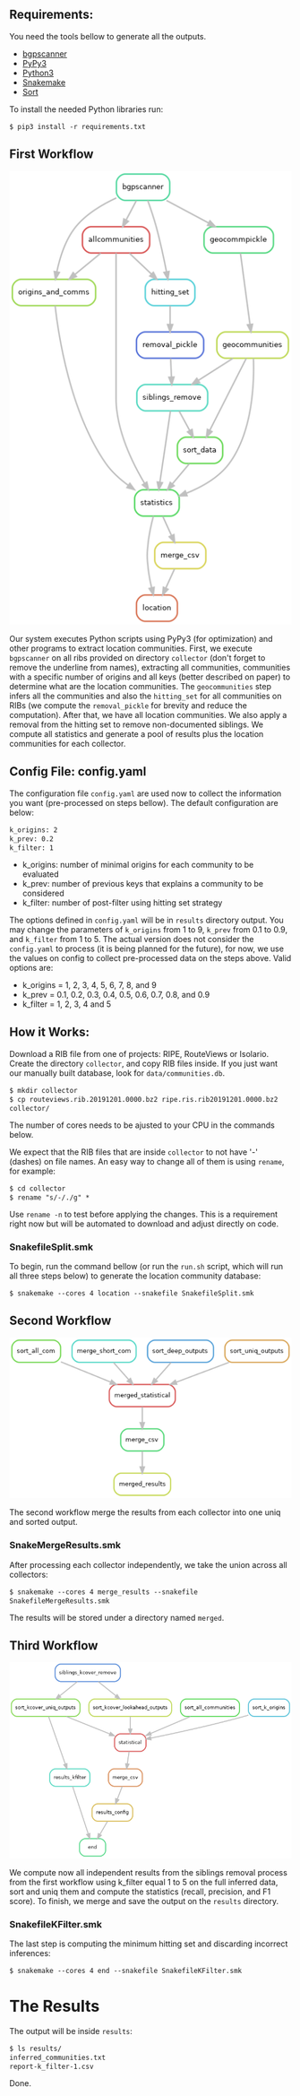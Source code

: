 ## Requirements:

You need the tools bellow to generate all the outputs.

* [bgpscanner](https://gitlab.com/Isolario/bgpscanner.git)
* [PyPy3](https://www.pypy.org/)
* [Python3](https://www.python.org/)
* [Snakemake](https://snakemake.github.io)
* [Sort](https://www.oreilly.com/?path=s/sort)

To install the needed Python libraries run:

```
$ pip3 install -r requirements.txt
```

## First Workflow

![Workflow](/img/workflowsplit.png)


Our system executes Python scripts using PyPy3 (for optimization) and other programs to extract location communities. First,
we execute `bgpscanner` on all ribs provided on directory `collector` (don't forget to remove the underline from names), extracting
all communities, communities with a specific number of origins and all keys (better described on paper) to determine
what are the location communities. The `geocommunities` step infers all the communities and also the `hitting_set` for all
communities on RIBs (we compute the `removal_pickle` for brevity and reduce the computation). After that, we have
all location communities. We also apply a removal from the hitting set
to remove non-documented siblings. We compute all statistics and generate a pool of results plus the location communities
for each collector.


## Config File: config.yaml

The configuration file `config.yaml` are used now to collect the information you want (pre-processed on steps bellow). 
The default configuration are below:

```
k_origins: 2
k_prev: 0.2
k_filter: 1
```

* k_origins: number of minimal origins for each community to be evaluated
* k_prev: number of previous keys that explains a community to be considered
* k_filter: number of post-filter using hitting set strategy


The options defined in `config.yaml` will be in `results` directory output.
You may change the parameters of `k_origins` from 1 to 9, `k_prev` from 0.1 to 0.9, and `k_filter` from 1 to 5.
The actual version does not consider the `config.yaml` to process (it is being planned for the future), for now,
we use the values on config to collect pre-processed data on the steps above. Valid options are:

* k_origins = 1, 2, 3, 4, 5, 6, 7, 8, and 9
* k_prev = 0.1, 0.2, 0.3, 0.4, 0.5, 0.6, 0.7, 0.8, and 0.9
* k_filter = 1, 2, 3, 4 and 5


## How it Works:

Download a RIB file from one of projects: RIPE, RouteViews or Isolario. Create the directory `collector`, and copy RIB files inside.
If you just want our manually built database, look for `data/communities.db`.


```
$ mkdir collector
$ cp routeviews.rib.20191201.0000.bz2 ripe.ris.rib20191201.0000.bz2 collector/
```

The number of cores needs to be ajusted to your CPU in the commands below.

We expect that the RIB files that are inside `collector` to not have '-' (dashes) on file names. An easy way to change all of them is using `rename`, for example:

```
$ cd collector
$ rename "s/-/./g" *
```

Use `rename -n` to test before applying the changes. This is a requirement right now but will be automated to download and adjust directly on code.

### SnakefileSplit.smk

To begin, run the command bellow (or run the `run.sh` script, which will run all three steps below) to generate the location community database:


```
$ snakemake --cores 4 location --snakefile SnakefileSplit.smk
```


## Second Workflow

![WorkflowMergeSplit](/img/workflowmergesplit.png)


The second workflow merge the results from each collector into one uniq and sorted output.


### SnakeMergeResults.smk

After processing each collector independently, we take the union across all collectors:

```
$ snakemake --cores 4 merge_results --snakefile SnakefileMergeResults.smk
```

The results will be stored under a directory named `merged`.



## Third Workflow

![WorkflowMergeSplit](/img/workflowkfilter.png)


We compute now all independent results from the siblings removal process from the first workflow using k_filter equal 1 to 5 on the full
inferred data, sort and uniq them and compute the statistics (recall, precision, and F1 score). To finish, we merge and save the output on the `results` directory.



### SnakefileKFilter.smk

The last step is computing the minimum hitting set and discarding incorrect inferences:

```
$ snakemake --cores 4 end --snakefile SnakefileKFilter.smk
```


# The Results

The output will be inside `results`:

```
$ ls results/
inferred_communities.txt
report-k_filter-1.csv
```

Done.
